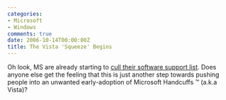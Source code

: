 ```yaml
---
categories:
- Microsoft
- Windows
comments: true
date: 2006-10-14T00:00:00Z
title: The Vista 'Squeeze' Begins
---
```


Oh look, MS are already starting to <a href="http://www.theinquirer.net/default.aspx?article=34991" title="Microsoft kills off XP SP1 support">cull their software support list</a>. Does anyone else get the feeling that this is just another step towards pushing people into an unwanted early-adoption of Microsoft Handcuffs &trade; (a.k.a Vista)?
